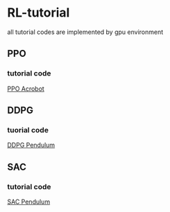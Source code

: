# RL-tutorial
all tutorial codes are implemented by gpu environment
## PPO
### tutorial code
[PPO Acrobot](https://github.com/JongKook-Heo/RL-Tutorial/blob/master/Task%20Acrobot%20PPO.ipynb)
## DDPG
### tuorial code
[DDPG Pendulum](https://github.com/JongKook-Heo/RL-Tutorial/blob/master/Task%20Pendulum%20DDPG.ipynb)
## SAC
### tutorial code
[SAC Pendulum](https://github.com/JongKook-Heo/RL-Tutorial/blob/master/Task%20Pendulum%20SAC.ipynb)
